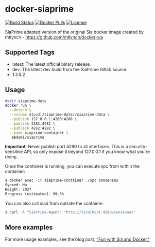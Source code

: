 # docker-siaprime

[![Build Status](https://travis-ci.org/abdomi/docker-siaprime.svg?branch=master)](https://travis-ci.org/abdomi/docker-siaprime) [![Docker Pulls](https://img.shields.io/docker/pulls/abdomi/docker-siaprime.svg?maxAge=604800)](https://hub.docker.com/r/abdomi/docker-siaprime/) [![License](http://img.shields.io/:license-mit-blue.svg?style=flat-square)](LICENSE)

SiaPrime adapted version of the original Sia docker image created by mtlynch - https://github.com/mtlynch/docker-sia

## Supported Tags

* latest: The latest official binary release.
* dev: The latest dev build from the SiaPrime Gitlab source.
* 1.3.5.2


## Usage

```bash
mkdir siaprime-data
docker run \
  --detach \
  --volume $(pwd)/siaprime-data:/siaprime-data \
  --publish 127.0.0.1:4280:4280 \
  --publish 4281:4281 \
  --publish 4282:4282 \
  --name siaprime-container \
   abdomi/siaprime
```

**Important**: Never publish port 4280 to all interfaces. This is a security-sensitive API, so only expose it beyond 127.0.0.1 if you know what you're doing.

Once the container is running, you can execute spc from within the container:

```bash
$ docker exec -it siaprime-container ./spc consensus
Synced: No
Height: 2027
Progress (estimated): 99.3%
```

You can also call siad from outside the container:

```bash
$ curl -A "SiaPrime-Agent" "http://localhost:4280/consensus"
```

## More examples

For more usage examples, see the blog post, ["Fun with Sia and Docker."](https://blog.spaceduck.io/sia-docker/)
